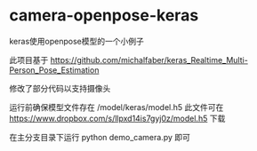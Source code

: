 # camera-openpose-keras
keras使用openpose模型的一个小例子

此项目基于
https://github.com/michalfaber/keras_Realtime_Multi-Person_Pose_Estimation

修改了部分代码以支持摄像头

运行前确保模型文件存在 /model/keras/model.h5
此文件可在 https://www.dropbox.com/s/llpxd14is7gyj0z/model.h5 下载

在主分支目录下运行 python demo_camera.py 即可